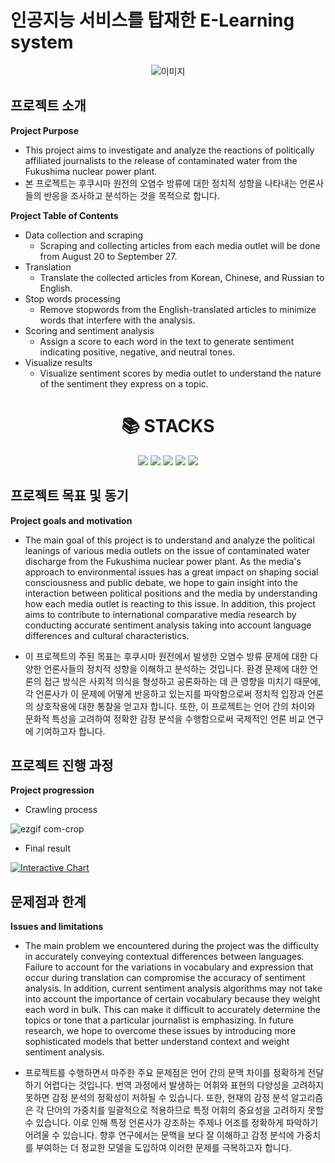 # 인공지능 서비스를 탑재한 E-Learning system
<p align="center">
  <img src="https://github.com/2reten/Final_Project/assets/145303952/ad220661-f06b-4bbf-ada6-6f1daece268c" alt="이미지">
</p>


## 프로젝트 소개

**Project Purpose**

 - This project aims to investigate and analyze the reactions of politically affiliated journalists to the release of contaminated water from the Fukushima nuclear power plant.
 - 본 프로젝트는 후쿠시마 원전의 오염수 방류에 대한 정치적 성향을 나타내는 언론사들의 반응을 조사하고 분석하는 것을 목적으로 합니다.

**Project Table of Contents**
- Data collection and scraping
  - Scraping and collecting articles from each media outlet will be done from August 20 to September 27.
- Translation
  - Translate the collected articles from Korean, Chinese, and Russian to English.
- Stop words processing
  - Remove stopwords from the English-translated articles to minimize words that interfere with the analysis.
- Scoring and sentiment analysis
  - Assign a score to each word in the text to generate sentiment indicating positive, negative, and neutral tones.
- Visualize results
  - Visualize sentiment scores by media outlet to understand the nature of the sentiment they express on a topic.


<div align=center><h1>📚 STACKS</h1></div>

<div align=center>
<img src="https://img.shields.io/badge/python-3776AB?style=for-the-badge&logo=python&logoColor=white">
<img src="https://img.shields.io/badge/selenium-4FC08D?style=for-the-badge&logo=selenium&logoColor=white">
<img src="https://img.shields.io/badge/plotly-000000?style=for-the-badge&logo=plotly&logoColor=white">
<img src="https://img.shields.io/badge/jupyter-232F3E?style=for-the-badge&logo=jupyter&logoColor=white">
<img src="https://img.shields.io/badge/pandas-F05032?style=for-the-badge&logo=pandas&logoColor=white">
<br>
</div>

## 프로젝트 목표 및 동기
**Project goals and motivation**
- The main goal of this project is to understand and analyze the political leanings of various media outlets on the issue of contaminated water discharge from the Fukushima nuclear power plant. As the media's approach to environmental issues has a great impact on shaping social consciousness and public debate, we hope to gain insight into the interaction between political positions and the media by understanding how each media outlet is reacting to this issue. In addition, this project aims to contribute to international comparative media research by conducting accurate sentiment analysis taking into account language differences and cultural characteristics.

- 이 프로젝트의 주된 목표는 후쿠시마 원전에서 발생한 오염수 방류 문제에 대한 다양한 언론사들의 정치적 성향을 이해하고 분석하는 것입니다. 환경 문제에 대한 언론의 접근 방식은 사회적 의식을 형성하고 공론화하는 데 큰 영향을 미치기 때문에, 각 언론사가 이 문제에 어떻게 반응하고 있는지를 파악함으로써 정치적 입장과 언론의 상호작용에 대한 통찰을 얻고자 합니다. 또한, 이 프로젝트는 언어 간의 차이와 문화적 특성을 고려하여 정확한 감정 분석을 수행함으로써 국제적인 언론 비교 연구에 기여하고자 합니다.

## 프로젝트 진행 과정
**Project progression**

- Crawling process
  
![ezgif com-crop](https://github.com/2reten/Vis_Project/assets/145303952/7f1f8978-8140-4c8f-b1f2-7b2aa4fe5f89)

- Final result
<div>
  <a href="https://plotly.com/~2reten/20/" target="_blank">
    <img src="https://plotly.com/~2reten/20.png" alt="Interactive Chart"/>
  </a>
</div>


## 문제점과 한계
**Issues and limitations**
- The main problem we encountered during the project was the difficulty in accurately conveying contextual differences between languages. Failure to account for the variations in vocabulary and expression that occur during translation can compromise the accuracy of sentiment analysis. In addition, current sentiment analysis algorithms may not take into account the importance of certain vocabulary because they weight each word in bulk. This can make it difficult to accurately determine the topics or tone that a particular journalist is emphasizing. In future research, we hope to overcome these issues by introducing more sophisticated models that better understand context and weight sentiment analysis.
  
- 프로젝트를 수행하면서 마주한 주요 문제점은 언어 간의 문맥 차이를 정확하게 전달하기 어렵다는 것입니다. 번역 과정에서 발생하는 어휘와 표현의 다양성을 고려하지 못하면 감정 분석의 정확성이 저하될 수 있습니다. 또한, 현재의 감정 분석 알고리즘은 각 단어의 가중치를 일괄적으로 적용하므로 특정 어휘의 중요성을 고려하지 못할 수 있습니다. 이로 인해 특정 언론사가 강조하는 주제나 어조를 정확하게 파악하기 어려울 수 있습니다. 향후 연구에서는 문맥을 보다 잘 이해하고 감정 분석에 가중치를 부여하는 더 정교한 모델을 도입하여 이러한 문제를 극복하고자 합니다.
